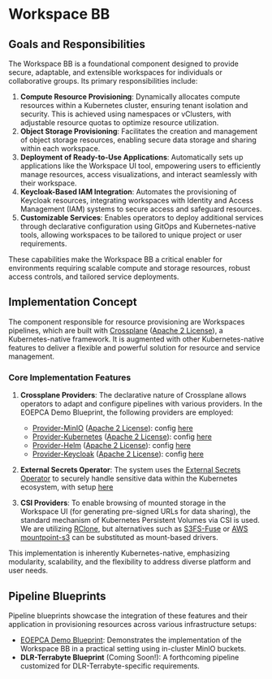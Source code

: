 # Workspace BB

## Goals and Responsibilities

The Workspace BB is a foundational component designed to provide secure, adaptable, and extensible workspaces for individuals or collaborative groups. Its primary responsibilities include:

1. **Compute Resource Provisioning**: Dynamically allocates compute resources within a Kubernetes cluster, ensuring tenant isolation and security. This is achieved using namespaces or vClusters, with adjustable resource quotas to optimize resource utilization.  
2. **Object Storage Provisioning**: Facilitates the creation and management of object storage resources, enabling secure data storage and sharing within each workspace.  
3. **Deployment of Ready-to-Use Applications**: Automatically sets up applications like the Workspace UI tool, empowering users to efficiently manage resources, access visualizations, and interact seamlessly with their workspace.  
4. **Keycloak-Based IAM Integration**: Automates the provisioning of Keycloak resources, integrating workspaces with Identity and Access Management (IAM) systems to secure access and safeguard resources.  
5. **Customizable Services**: Enables operators to deploy additional services through declarative configuration using GitOps and Kubernetes-native tools, allowing workspaces to be tailored to unique project or user requirements.  

These capabilities make the Workspace BB a critical enabler for environments requiring scalable compute and storage resources, robust access controls, and tailored service deployments.

## Implementation Concept

The component responsible for resource provisioning are Workspaces pipelines, which are built with [Crossplane](https://github.com/crossplane/crossplane) ([Apache 2 License](https://github.com/crossplane/crossplane/blob/main/LICENSE)), a Kubernetes-native framework. It is augmented with other Kubernetes-native features to deliver a flexible and powerful solution for resource and service management.

### Core Implementation Features

1. **Crossplane Providers**: The declarative nature of Crossplane allows operators to adapt and configure pipelines with various providers. In the EOEPCA Demo Blueprint, the following providers are employed:
   - [Provider-MinIO](https://github.com/vshn/provider-minio) ([Apache 2 License](https://github.com/vshn/provider-minio/blob/main/LICENSE)): config [here](./setup/pipelines/crossplane-provider-minio.yaml)
   - [Provider-Kubernetes](https://github.com/crossplane-contrib/provider-kubernetes) ([Apache 2 License](https://github.com/crossplane-contrib/provider-kubernetes/blob/main/LICENSE)): config [here](./setup/common/crossplane-provider-kubernetes.yaml)
   - [Provider-Helm](https://github.com/crossplane-contrib/provider-helm) ([Apache 2 License](https://github.com/crossplane-contrib/provider-helm/blob/main/LICENSE)): config [here](./setup/pipelines/crossplane-provider-helm.yaml)
   - [Provider-Keycloak](https://github.com/crossplane-contrib/provider-keycloak) ([Apache 2 License](https://github.com/crossplane-contrib/provider-keycloak/blob/main/LICENSE)): config [here](./setup/pipelines/crossplane-provider-keycloak.yaml)

2. **External Secrets Operator**: The system uses the [External Secrets Operator](https://external-secrets.io) to securely handle sensitive data within the Kubernetes ecosystem, with setup [here](./setup/common/eso.yaml)

3. **CSI Providers**: To enable browsing of mounted storage in the Workspace UI (for generating pre-signed URLs for data sharing), the standard mechanism of Kubernetes Persistent Volumes via CSI is used. We are utilizing [RClone](https://github.com/rclone/rclone), but alternatives such as [S3FS-Fuse](https://github.com/s3fs-fuse/s3fs-fuse) or [AWS mountpoint-s3](https://github.com/awslabs/mountpoint-s3) can be substituted as mount-based drivers.

This implementation is inherently Kubernetes-native, emphasizing modularity, scalability, and the flexibility to address diverse platform and user needs.

## Pipeline Blueprints

Pipeline blueprints showcase the integration of these features and their application in provisioning resources across various infrastructure setups:

- [EOEPCA Demo Blueprint](https://github.com/EOEPCA/workspace/tree/main/setup/pipelines): Demonstrates the implementation of the Workspace BB in a practical setting using in-cluster MinIO buckets.
- **DLR-Terrabyte Blueprint** (Coming Soon!): A forthcoming pipeline customized for DLR-Terrabyte-specific requirements.  
